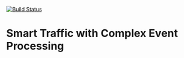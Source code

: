 [![Build Status](https://travis-ci.org/sthuemm/SmartTraffic.svg?branch=master)](https://travis-ci.org/sthuemm/SmartTraffic)

# Smart Traffic with Complex Event Processing

